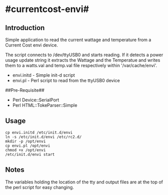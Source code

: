 #currentcost-envi#
================

## Introduction ##
Simple application to read the current wattage and temperature from a Current Cost envi device.

The script connects to /dev/ttyUSB0 and starts reading. If it detects a power usage update string it extracts the Wattage and the Temperatue and writes them to a watts.val and temp.val file respectively within '/var/cache/envi'.

* envi.initd - Simple init-d script
* envi.pl - Perl script to read from the ttyUSB0 device

##Pre-Requisite##
* Perl Device::SerialPort
* Perl HTML::TokeParser::Simple

## Usage ##

```Shell
cp envi.initd /etc/init.d/envi
ln -s /etc/init.d/envi /etc/rc2.d/ 
mkdir -p /opt/envi
cp envi.pl /opt/envi
chmod +x /opt/envi
/etc/init.d/envi start
```

## Notes ##
The variables holding the location of the tty and output files are at the top of the perl script for easy changing. 

